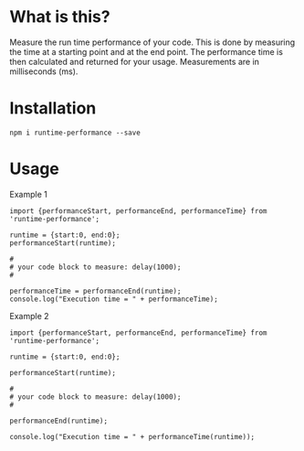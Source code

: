 # What is this?

Measure the run time performance of your code. This is done by 
measuring the time at a starting point and at the end point.
The performance time is then calculated and returned for your usage.
Measurements are in milliseconds (ms).

# Installation 

`npm i runtime-performance --save`

# Usage 
Example 1
```
import {performanceStart, performanceEnd, performanceTime} from 'runtime-performance';

runtime = {start:0, end:0};
performanceStart(runtime);

#
# your code block to measure: delay(1000);
#

performanceTime = performanceEnd(runtime);
console.log("Execution time = " + performanceTime);

```

Example 2
```
import {performanceStart, performanceEnd, performanceTime} from 'runtime-performance';

runtime = {start:0, end:0};

performanceStart(runtime);

#
# your code block to measure: delay(1000);
#

performanceEnd(runtime);

console.log("Execution time = " + performanceTime(runtime));
```